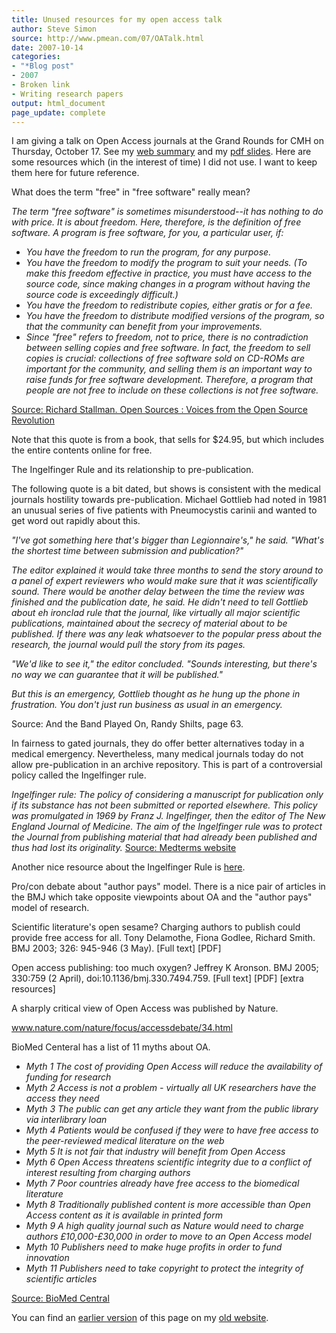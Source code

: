 ```yaml
---
title: Unused resources for my open access talk
author: Steve Simon
source: http://www.pmean.com/07/OATalk.html
date: 2007-10-14
categories:
- "*Blog post"
- 2007
- Broken link
- Writing research papers
output: html_document
page_update: complete
---
```


I am giving a talk on Open Access journals at the Grand Rounds for CMH on Thursday, October 17. See my [web summary][sim1] and my [pdf slides][sim3]. Here are some resources which (in the interest of time) I did not use. I want to keep them here for future reference.

What does the term "free" in "free software" really mean?

*The term "free software" is sometimes misunderstood--it has nothing to do with price. It is about freedom. Here, therefore, is the definition of free software. A program is free software, for you, a particular user, if:*

+ *You have the freedom to run the program, for any purpose.*
+ *You have the freedom to modify the program to suit your needs. (To make this freedom effective in practice, you must have access to the source code, since making changes in a program without having the source code is exceedingly difficult.)*
+ *You have the freedom to redistribute copies, either gratis or for a fee.*
+ *You have the freedom to distribute modified versions of the program, so that the community can benefit from your improvements.*
+ *Since "free" refers to freedom, not to price, there is no contradiction between selling copies and free software. In fact, the freedom to sell copies is crucial: collections of free software sold on CD-ROMs are important for the community, and selling them is an important way to raise funds for free software development. Therefore, a program that people are not free to include on these collections is not free software.*

[Source: Richard Stallman. Open Sources : Voices from the Open Source Revolution][sta1]

Note that this quote is from a book, that sells for $24.95, but which includes the entire contents online for free.

The Ingelfinger Rule and its relationship to pre-publication.

The following quote is a bit dated, but shows is consistent with the medical journals hostility towards pre-publication. Michael Gottlieb had noted in 1981 an unusual series of five patients with Pneumocystis carinii and wanted to get word out rapidly about this.

*"I've got something here that's bigger than Legionnaire's," he said. "What's the shortest time between submission and publication?"*

*The editor explained it would take three months to send the story around to a panel of expert reviewers who would make sure that it was scientifically sound. There would be another delay between the time the review was finished and the publication date, he said. He didn't need to tell Gottlieb about eh ironclad rule that the journal, like virtually all major scientific publications, maintained about the secrecy of material about to be published. If there was any leak whatsoever to the popular press about the research, the journal would pull the story from its pages.*

*"We'd like to see it," the editor concluded. "Sounds interesting, but there's no way we can guarantee that it will be published."*

*But this is an emergency, Gottlieb thought as he hung up the phone in frustration. You don't just run business as usual in an emergency.*

Source: And the Band Played On, Randy Shilts, page 63.

In fairness to gated journals, they do offer better alternatives today in a medical emergency. Nevertheless, many medical journals today do not allow pre-publication in an archive repository. This is part of a controversial policy called the Ingelfinger rule.

*Ingelfinger rule: The policy of considering a manuscript for publication only if its substance has not been submitted or reported elsewhere. This policy was promulgated in 1969 by Franz J. Ingelfinger, then the editor of The New England Journal of Medicine. The aim of the Ingelfinger rule was to protect the Journal from publishing material that had already been published and thus had lost its originality.* [Source: Medterms website][med1]

Another nice resource about the Ingelfinger Rule is [here][cou1].

Pro/con debate about "author pays" model. There is a nice pair of articles in the BMJ which take opposite viewpoints about OA and the "author pays" model of research.

Scientific literature's open sesame? Charging authors to publish could provide free access for all. Tony Delamothe, Fiona Godlee, Richard Smith. BMJ 2003; 326: 945-946 (3 May). [Full text] [PDF]

Open access publishing: too much oxygen? Jeffrey K Aronson. BMJ 2005; 330:759 (2 April), doi:10.1136/bmj.330.7494.759. [Full text] [PDF] [extra resources]

A sharply critical view of Open Access was published by Nature.

www.nature.com/nature/focus/accessdebate/34.html

BioMed Centeral has a list of 11 myths about OA.

+ *Myth 1 The cost of providing Open Access will reduce the availability of funding for research*
+ *Myth 2 Access is not a problem - virtually all UK researchers have the access they need*
+ *Myth 3 The public can get any article they want from the public library via interlibrary loan*
+ *Myth 4 Patients would be confused if they were to have free access to the peer-reviewed medical literature on the web*
+ *Myth 5 It is not fair that industry will benefit from Open Access*
+ *Myth 6 Open Access threatens scientific integrity due to a conflict of interest resulting from charging authors*
+ *Myth 7 Poor countries already have free access to the biomedical literature*
+ *Myth 8 Traditionally published content is more accessible than Open Access content as it is available in printed form*
+ *Myth 9 A high quality journal such as Nature would need to charge authors £10,000-£30,000 in order to move to an Open Access model*
+ *Myth 10 Publishers need to make huge profits in order to fund innovation*
+ *Myth 11 Publishers need to take copyright to protect the integrity of scientific articles*

[Source: BioMed Central][bio1]

You can find an [earlier version][sim1] of this page on my [old website][sim2].

[sim1]: http://www.pmean.com/07/OATalk.html
[sim2]: http://www.pmean.com

[sim3]: http://www.pmean.com/00files/OpenAccessTalk.pdf

[bio1]: www.biomedcentral.com/openaccess/inquiry/myths/
[cou1]: www.councilscienceeditors.org/members/securedDocuments/v25n6p195-198.pdf
[med1]: www.medterms.com/script/main/art.asp?articlekey=13488
[sta1]: www.oreilly.com/catalog/opensources/book/stallman.html

